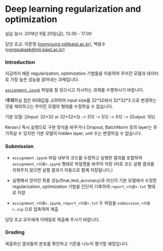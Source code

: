 # Deep learning regularization and optimization

실습 일시: 2019년 9월 20일(금), 13:30 - 17:00

담당 조교: 이준영 (joonyoung.yi@kaist.ac.kr), 백용수(yongsubaek@mli.kaist.ac.kr)

### Introduction
지금까지 배운 regularization, optimization 기법들을 이용하여 주어진 모델과 데이터로 가장 높은 성능을 끌어내는 과제입니다. 

[`assignment.ipynb`](assignment.ipynb) 파일을 잘 읽으시고 지시하는 과제를 수행하시기 바랍니다.



!**주의**하실 점은 RGB값을 고려하여 input size를 32\*32에서 32\*32\*3 으로 변경하는 것을 제외하고는 주어진 모델의 형태를 수정하실 수 없습니다.

기본 모델: \[(Input: 32\*32 or 32\*32\*3) -> 512 -> 512 -> 512 -> (Output: 10)\]

Keras나 즉시 실행으로 구현 방식을 바꾸거나 Dropout, BatchNorm 등의 layer는 추가하실 수 있지만 기본 모델의 hidden layer, unit 수는 변경하실 수 없습니다.

### Submission
- `assignment.ipynb` 파일 내부의 코드를 수정하고 실행한 결과를 포함하여 `assignment_<이름>.ipynb` 형태로 파일명을 바꾸어 저장 (따로 코드 실행 결과를 지워주지 않으면 실행 결과가 자동으로 함께 저장됩니다.)

- 실행해서 얻어진 최종 성능(final_test_accuracy)과 자신이 기본 모델에서 수정한 regularization, optimization 기법을 간단히 기록하여 `report_<이름>.txt` 형태로 저장
- `assignment_<이름>.ipynb`, `report_<이름>.txt` 두 파일을 `submission_<이름>.zip` 으로 압축하여 제출

담당 조교 모두에게 이메일로 제출해 주시기 바랍니다.

### Grading
제출하신 결과들의 분포를 확인하고 기준을 나누어 평가할 예정입니다.
